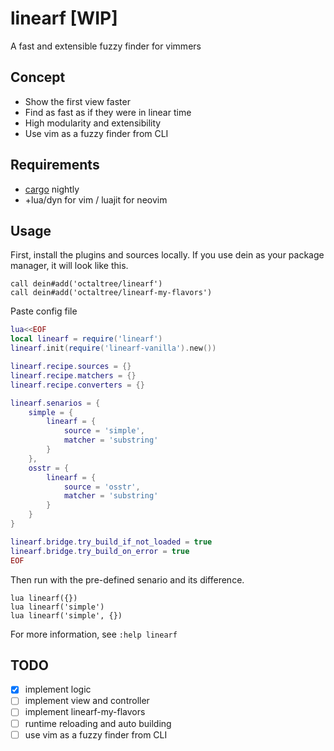 # linearf [WIP]
A fast and extensible fuzzy finder for vimmers

## Concept
* Show the first view faster
* Find as fast as if they were in linear time
* High modularity and extensibility
* Use vim as a fuzzy finder from CLI

## Requirements
* [cargo](https://doc.rust-lang.org/book/ch01-01-installation.html) nightly
* +lua/dyn for vim / luajit for neovim

## Usage
First, install the plugins and sources locally. If you use dein as your package
manager, it will look like this.
```vim
call dein#add('octaltree/linearf')
call dein#add('octaltree/linearf-my-flavors')
```

Paste config file
```lua
lua<<EOF
local linearf = require('linearf')
linearf.init(require('linearf-vanilla').new())

linearf.recipe.sources = {}
linearf.recipe.matchers = {}
linearf.recipe.converters = {}

linearf.senarios = {
    simple = {
        linearf = {
            source = 'simple',
            matcher = 'substring'
        }
    },
    osstr = {
        linearf = {
            source = 'osstr',
            matcher = 'substring'
        }
    }
}

linearf.bridge.try_build_if_not_loaded = true
linearf.bridge.try_build_on_error = true
EOF
```
Then run with the pre-defined senario and its difference.
```vim
lua linearf({})
lua linearf('simple')
lua linearf('simple', {})
```
For more information, see `:help linearf`

## TODO
- [x] implement logic
- [ ] implement view and controller
- [ ] implement linearf-my-flavors
- [ ] runtime reloading and auto building
- [ ] use vim as a fuzzy finder from CLI

